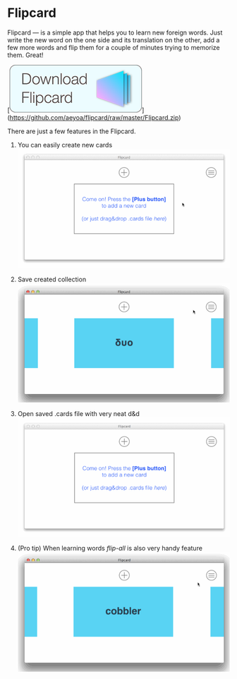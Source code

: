 Flipcard
========

Flipcard — is a simple app that helps you to learn new foreign words.
Just write the new word on the one side and its translation on the other, add a few more words and flip them for a couple of minutes trying to memorize them. Great!


[![alt tag](https://raw.githubusercontent.com/aeyoa/flipcard/master/ui-files/download.png)] (https://github.com/aeyoa/flipcard/raw/master/Flipcard.zip)


There are just a few features in the Flipcard.

1. You can easily create new cards 
![alt tag](https://raw.githubusercontent.com/aeyoa/flipcard/master/ui-files/gifs/flipcard-new-card.gif)

2. Save created collection 
![alt tag](https://raw.githubusercontent.com/aeyoa/flipcard/master/ui-files/gifs/flipcard-save.gif)

3. Open saved .cards file with very neat d&d
![alt tag](https://raw.githubusercontent.com/aeyoa/flipcard/master/ui-files/gifs/flipcard-drag-and-drop.gif)

4. (Pro tip) When learning words *flip-all* is also very handy feature
![alt tag](https://raw.githubusercontent.com/aeyoa/flipcard/master/ui-files/gifs/flipcard-flip-all.gif)
